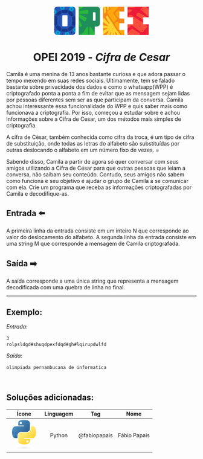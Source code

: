 <p align="center">
  <img width="250px" src="../../../docs/imagens/opei/logo_opei.png"/> 
</p>

 <h1 align="center" style="font-weight: bold">OPEI 2019 - <span style="font-style: italic">Cifra de Cesar</span></h1>

Camila é uma menina de 13 anos bastante curiosa e que adora passar o tempo mexendo em suas redes sociais. Ultimamente, tem se falado bastante sobre privacidade dos dados e como o whatsapp(WPP) é criptografado ponta a ponta a fim de evitar que as mensagem sejam lidas por pessoas diferentes sem ser as que participam da conversa. Camila achou interessante essa funcionalidade do WPP e quis saber mais como funcionava a criptografia. Por isso, começou a estudar sobre e achou informações sobre a Cifra de Cesar, um dos métodos mais simples de criptografia.

A cifra de César, também conhecida como cifra da troca, é um tipo de cifra de substituição, onde todas as letras do alfabeto são substituídas por outras deslocando o alfabeto em um número fixo de vezes. =

Sabendo disso, Camila a partir de agora só quer conversar com seus amigos utilizando a Cifra de César para que outras pessoas que leiam a conversa, não saibam seu conteúdo. Contudo, seus amigos não sabem como funciona e seu objetivo é ajudar o grupo de Camila a se comunicar com ela. Crie um programa que receba as informações criptografadas por Camila e decodifique-as.

## Entrada ⬅️ 
A primeira linha da entrada consiste em um inteiro N que corresponde ao valor do deslocamento do alfabeto.
A segunda linha da entrada consiste em uma string M que corresponde a mensagem de Camila criptografada.

## Saída ➡️
A saída corresponde a uma única string que representa a mensagem decodificada com uma quebra de linha no final.

---
## Exemplo:
*Entrada*:
```
3
rolpsldgd#shuqdpexfdqd#gh#lqirupdwlfd
```
*Saída*:
```
olimpiada pernambucana de informatica
```

<br/>

## Soluções adicionadas:
| Ícone | Linguagem | Tag | Nome |
|:---:|:---:|:---:|:---:|
| <svg viewBox="0 0 128 128" style="width: 80px;"><linearGradient id="a" gradientUnits="userSpaceOnUse" x1="70.252" y1="1237.476" x2="170.659" y2="1151.089" gradientTransform="matrix(.563 0 0 -.568 -29.215 707.817)"><stop offset="0" stop-color="#5A9FD4"></stop><stop offset="1" stop-color="#306998"></stop></linearGradient><path fill="url(#a)" d="M63.391 1.988c-4.222.02-8.252.379-11.8 1.007-10.45 1.846-12.346 5.71-12.346 12.837v9.411h24.693v3.137h-33.961c-7.176 0-13.46 4.313-15.426 12.521-2.268 9.405-2.368 15.275 0 25.096 1.755 7.311 5.947 12.519 13.124 12.519h8.491v-11.282c0-8.151 7.051-15.34 15.426-15.34h24.665c6.866 0 12.346-5.654 12.346-12.548v-23.513c0-6.693-5.646-11.72-12.346-12.837-4.244-.706-8.645-1.027-12.866-1.008zm-13.354 7.569c2.55 0 4.634 2.117 4.634 4.721 0 2.593-2.083 4.69-4.634 4.69-2.56 0-4.633-2.097-4.633-4.69-.001-2.604 2.073-4.721 4.633-4.721z"></path><linearGradient id="b" gradientUnits="userSpaceOnUse" x1="209.474" y1="1098.811" x2="173.62" y2="1149.537" gradientTransform="matrix(.563 0 0 -.568 -29.215 707.817)"><stop offset="0" stop-color="#FFD43B"></stop><stop offset="1" stop-color="#FFE873"></stop></linearGradient><path fill="url(#b)" d="M91.682 28.38v10.966c0 8.5-7.208 15.655-15.426 15.655h-24.665c-6.756 0-12.346 5.783-12.346 12.549v23.515c0 6.691 5.818 10.628 12.346 12.547 7.816 2.297 15.312 2.713 24.665 0 6.216-1.801 12.346-5.423 12.346-12.547v-9.412h-24.664v-3.138h37.012c7.176 0 9.852-5.005 12.348-12.519 2.578-7.735 2.467-15.174 0-25.096-1.774-7.145-5.161-12.521-12.348-12.521h-9.268zm-13.873 59.547c2.561 0 4.634 2.097 4.634 4.692 0 2.602-2.074 4.719-4.634 4.719-2.55 0-4.633-2.117-4.633-4.719 0-2.595 2.083-4.692 4.633-4.692z"></path><radialGradient id="c" cx="1825.678" cy="444.45" r="26.743" gradientTransform="matrix(0 -.24 -1.055 0 532.979 557.576)" gradientUnits="userSpaceOnUse"><stop offset="0" stop-color="#B8B8B8" stop-opacity=".498"></stop><stop offset="1" stop-color="#7F7F7F" stop-opacity="0"></stop></radialGradient><path opacity=".444" fill="url(#c)" enable-background="new" d="M97.309 119.597c0 3.543-14.816 6.416-33.091 6.416-18.276 0-33.092-2.873-33.092-6.416 0-3.544 14.815-6.417 33.092-6.417 18.275 0 33.091 2.872 33.091 6.417z"></path></svg> | Python | @fabiopapais | Fábio Papais |